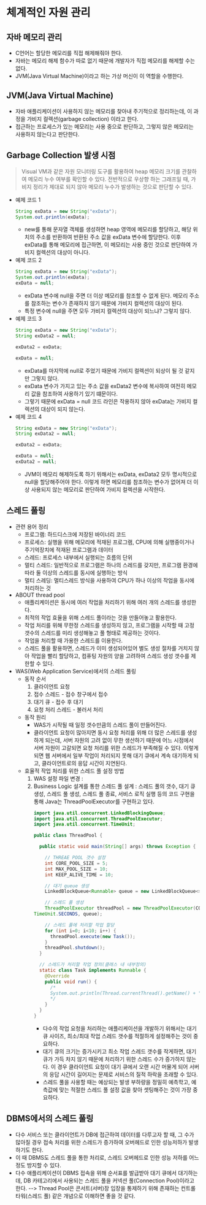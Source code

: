 # 체계적인 자원 관리

## 자바 메모리 관리
  - C언어는 할당한 메모리를 직접 해제해줘야 한다.
  - 자바는 메모리 해제 함수가 따로 없기 때문에 개발자가 직접 메모리를 해제할 수는 없다.
  - JVM(Java Virtual Machine)이라고 하는 가상 머신이 이 역할을 수행한다.

## JVM(Java Virtual Machine)
  - 자바 애플리케이션이 사용하지 않는 메모리를 찾아내 주기적으로 정리하는데, 이 과정을 가비지 컬렉션(garbage collection) 이라고 한다.
  - 접근하는 프로세스가 있는 메모리는 사용 중으로 판단하고, 그렇지 않은 메모리는 사용하지 않는다고 판단한다.

## Garbage Collection 발생 시점
> Visual VM과 같은 자원 모니터링 도구를 활용하여 heap 메모리 크기를 관찰하여 메모리 누수 여부를 확인할 수 있다.
> 전반적으로 우상향 하는 그래프일 때, 가비지 정리가 제대로 되지 않아 메모리 누수가 발생하는 것으로 판단할 수 있다.
  - 예제 코드 1
    ```java
    String exData = new String("exData");
    System.out.println(exData);
    ```
    - new를 통해 문자열 객체를 생성하면 heap 영역에 메모리를 할당하고, 해당 위치의 주소를 반환하여 반환된 주소 값을 exData 변수에 할당한다. 이후 exData를 통해 메모리에
      접근하면, 이 메모리는 사용 중인 것으로 판단하여 가비지 컬렉션의 대상이 아니다.
  - 예제 코드 2
    ```java
    String exData = new String("exData");
    System.out.println(exData);
    exData = null;
    ```
    - exData 변수에 null을 주면 더 이상 메모리를 참조할 수 없게 된다. 메모리 주소를 참조하는 변수가 존재하지 않기 때문에 가비지 컬렉션의 대상이 된다.
    - 특정 변수에 null을 주면 모두 가비지 컬렉션의 대상이 되느냐? 그렇지 않다.
  - 예제 코드 3
    ```java
    String exData = new String("exData");
    String exData2 = null;
    
    exData2 = exData;

    exData = null;
    ```
    - exData를 마지막에 null로 주었기 때문에 가비지 컬렉션이 되상이 될 것 같지만 그렇지 않다.
    - exData 변수가 가지고 있는 주소 값을 exData2 변수에 복사하여 여전히 메모리 값을 참조하여 사용하기 있기 떄문이다.
    - 그렇기 때문에 exData = null 코드 라인은 작용하지 않아 exData는 가비지 컬렉션의 대상이 되지 않는다.
  - 예제 코드 4
    ```java
    String exData = new String("exData");
    String exData2 = null;
    
    exData2 = exData;

    exData = null;
    exData2 = null;
    ```
    - JVM이 메모리 해제하도록 하기 위해서는 exData, exData2 모두 명시적으로 null을 할당해주어야 한다. 이렇게 하면 메모리를 참조하는 변수가 없어져 더 이상 사용되지 않는
      메모리로 판단하여 가비지 컬렉션을 시작한다.

## 스레드 풀링
  - 관련 용어 정리
    - 프로그램: 하드디스크에 저장된 바이너리 코드
    - 프로세스: 실행을 위해 메모리에 적재된 프로그램, CPU에 의해 실행중이거나 주기억장치에 적재된 프로그램과 데이터
    - 스레드: 프로세스 내부에서 실행되는 흐름의 단위
    - 멀티 스레드: 일반적으로 프로그램은 하나의 스레드를 갖지만, 프로그램 환경에 따라 둘 이상의 스레드를 동시에 실행하는 방식
    - 멀티 스레딩: 멀티스레드 방식을 사용하여 CPU가 하나 이상의 작업을 동시에 처리하는 것
  - ABOUT thread pool
    - 애플리케이션은 동시에 여러 작업을 처리하기 위해 여러 개의 스레드를 생성한다.
    - 최적의 작업 효율을 위해 스레드 풀이라는 것을 만들어놓고 활용한다.
    - 작업 처리를 위해 무한정 스레드를 생성하지 않고, 프로그램을 시작할 때 고정 갯수의 스레드를 미리 생성해놓고 풀 형태로 제공하는 것이다.
    - 작업을 처리할 때 가용한 스레드를 이용한다.
    - 스레드 풀을 활용하면, 스레드가 이미 생성되어있어 별도 생성 절차를 거치지 않아 작업을 빨리 할당하고, 컴퓨팅 자원의 양을 고려하여 스레드 생성 갯수를 제한할 수 있다.
  - WAS(Web Application Service)에서의 스레드 풀링
    - 동작 순서
      1. 클라이언트 요청
      2. 접수 스레드 - 접수 창구에서 접수
      3. 대기 큐 - 접수 후 대기
      4. 요청 처리 스레드 - 불러서 처리
    - 동작 원리
      - WAS가 시작될 때 일정 갯수만큼의 스레드 풀이 만들어진다.
      - 클라이언트 요청이 많아지면 동시 요청 처리를 위해 더 많은 스레드를 생성하게 되는데, 서버 자원의 고려 없이 무한 생산하기 때문에 어느 시점에서 서버 자원이 고갈되면 요청 처리를
        위한 스레드가 부족해질 수 있다. 이렇게 되면 웹 서버에서 일부 작업이 처리되지 못해 대기 큐에서 계속 대기하게 되고, 클라이언트로의 응답 시간이 지연된다.
    - 효율적 작업 처리를 위한 스레드 풀 설정 방법
      1. WAS 설정 파일 변경
         : <Executor name="tomcatThreadPool" namePrerix="catalina-exec-" maxThreads="200" minSpareThreads="5" />
      2. Business Logic 설계를 통한 스레드 풀 설계
         : 스레드 풀의 갯수, 대기 큐 생성, 스레드 풀 생성, 스레드 풀 종료, 서비스 로직 실행 등의 코드 구현을 통해 Java는 ThreadPoolExecutor를 구현하고 있다.
         ```java
         import java.util.concurrent.LinkedBlockingQueue;
         import java.util.concurrent.ThreadPoolExecutor;
         import java.util.concurrent.TimeUnit;

         public class ThreadPool {

           public static void main(String[] args) throws Exception {

             // THREAE POOL 갯수 설정
             int CORE_POOL_SIZE = 5;
             int MAX_POOL_SIZE = 10;
             int KEEP_ALIVE_TIME = 10;

             // 대기 queue 생성
             LinkedBlockQueue<Runnable> queue = new LinkedBlockQueue<>(10);

             // 스레드 풀 생성
             ThreadPoolExecutor threadPool = new ThreadPoolExecutor(CORE_POOL_SIZE, MAX_POOL_SIZE, KEEP_ALIVE_TIME,
         TimeUnit.SECONDS, queue);

             // 스레드 풀에 처리할 작업 할당
             for (int i=0; i<10; i++) {
               threadPool.execute(new Task());
             }
             threadPool.shutdown();
           }
  
           // 스레드가 처리할 작업 정의(클래스 내 내부정의)
           static class Task implements Runnable {
             @Override
             public void run() {
               /*
               System.out.println(Thread.currentThread().getName() + "번 스레드가 작업 처리를 완료하였습니다.");
               */
             }
           }
         }
         ```
         - 다수의 작업 요청을 처리하는 애플리케이션을 개발하기 위해서는 대기 큐 사이즈, 최소/최대 작업 스레드 갯수를 적절하게 설정해주는 것이 중요하다.
         - 대기 큐의 크기는 증가시키고 최소 작업 스레드 갯수를 작게하면, 대기 큐가 가득 차지 않기 때문에 처리하기 위한 스레드 수가 증가하지 않는다. 이 경우 클라이언트 요청이
           대기 큐에서 오랜 시간 머물게 되어 서버의 응답 시간이 길어지는 문제로 서비스의 질적 하락을 초래할 수 있다.
         - 스레드 풀을 사용할 때는 예상되는 발생 부하량을 정밀히 예측학고, 예측값에 맞는 적절한 스레드 풀 설정 값을 찾아 셋팅해주는 것이 가장 중요하다.

## DBMS에서의 스레드 풀링
  - 다수 서비스 또는 클라이언트가 DB에 접근하여 데이터를 다루고자 할 때, 그 수가 많아질 경우 접속 처리를 위한 스레드가 증가하여 오버헤드로 인한 성능저하가 발생하기도 한다.
  - 이 때 DBMS도 스레드 풀을 통한 처리로, 스레드 오버헤드로 인한 성능 저하를 어느정도 방지할 수 있다.
  - 다수 애플리케이션이 DBMS 접속을 위해 순서표를 발급받아 대기 큐에서 대기하는데, DB 카테고리에서 사용되는 스레드 풀을 커넥션 풀(Connection Pool)이라고 한다.
  --> Thread Pool은 콘서트(서버)장 입장을 통제하기 위해 존재하는 컨트롤 타워(스레드 풀) 같은 개념으로 이해하면 좋을 것 같다.


